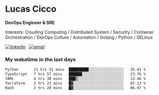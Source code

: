 # Lucas Cicco

**DevOps Engineer & SRE**

Interests: Clouding Computing / Distributed System / Security / Container Orchestration / DevOps Culture / Automation / Golang / Python / SELinux
 
<div style="display: flex; align-items: center; gap: 10px;">
  <a href="https://www.linkedin.com/in/lucas-vitor-de-cicco" target="_blank">
    <img
      src="https://img.shields.io/badge/-LinkedIn-%230077B5?style=for-the-badge&logo=linkedin&logoColor=white"
      alt="linkedin"
      target="_blank" 
    />
  </a>
  <a href="mailto:lucasvitorx1@gmail.com">
      <img
        src="https://img.shields.io/badge/-Gmail-%23333?style=for-the-badge&logo=gmail&logoColor=white"
        alt="gmail"
        target="_blank"
      />
  </a>
</div>

### My wakatime in the last days

<!--START_SECTION:waka-->

```txt
Python       11 hrs 51 mins  █████████░░░░░░░░░░░░░░░░   35.41 %
TypeScript   7 hrs 57 mins   ██████░░░░░░░░░░░░░░░░░░░   23.76 %
YAML         4 hrs 30 mins   ███▒░░░░░░░░░░░░░░░░░░░░░   13.46 %
Terraform    2 hrs 23 mins   █▓░░░░░░░░░░░░░░░░░░░░░░░   07.13 %
Bash         2 hrs 20 mins   █▓░░░░░░░░░░░░░░░░░░░░░░░   06.97 %
```

<!--END_SECTION:waka-->
